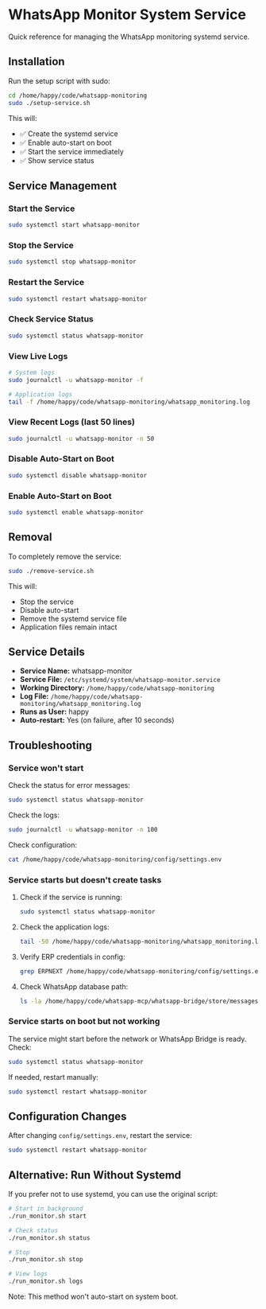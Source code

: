 # WhatsApp Monitor System Service

Quick reference for managing the WhatsApp monitoring systemd service.

## Installation

Run the setup script with sudo:

```bash
cd /home/happy/code/whatsapp-monitoring
sudo ./setup-service.sh
```

This will:
- ✅ Create the systemd service
- ✅ Enable auto-start on boot
- ✅ Start the service immediately
- ✅ Show service status

## Service Management

### Start the Service
```bash
sudo systemctl start whatsapp-monitor
```

### Stop the Service
```bash
sudo systemctl stop whatsapp-monitor
```

### Restart the Service
```bash
sudo systemctl restart whatsapp-monitor
```

### Check Service Status
```bash
sudo systemctl status whatsapp-monitor
```

### View Live Logs
```bash
# System logs
sudo journalctl -u whatsapp-monitor -f

# Application logs
tail -f /home/happy/code/whatsapp-monitoring/whatsapp_monitoring.log
```

### View Recent Logs (last 50 lines)
```bash
sudo journalctl -u whatsapp-monitor -n 50
```

### Disable Auto-Start on Boot
```bash
sudo systemctl disable whatsapp-monitor
```

### Enable Auto-Start on Boot
```bash
sudo systemctl enable whatsapp-monitor
```

## Removal

To completely remove the service:

```bash
sudo ./remove-service.sh
```

This will:
- Stop the service
- Disable auto-start
- Remove the systemd service file
- Application files remain intact

## Service Details

- **Service Name:** whatsapp-monitor
- **Service File:** `/etc/systemd/system/whatsapp-monitor.service`
- **Working Directory:** `/home/happy/code/whatsapp-monitoring`
- **Log File:** `/home/happy/code/whatsapp-monitoring/whatsapp_monitoring.log`
- **Runs as User:** happy
- **Auto-restart:** Yes (on failure, after 10 seconds)

## Troubleshooting

### Service won't start

Check the status for error messages:
```bash
sudo systemctl status whatsapp-monitor
```

Check the logs:
```bash
sudo journalctl -u whatsapp-monitor -n 100
```

Check configuration:
```bash
cat /home/happy/code/whatsapp-monitoring/config/settings.env
```

### Service starts but doesn't create tasks

1. Check if the service is running:
   ```bash
   sudo systemctl status whatsapp-monitor
   ```

2. Check the application logs:
   ```bash
   tail -50 /home/happy/code/whatsapp-monitoring/whatsapp_monitoring.log
   ```

3. Verify ERP credentials in config:
   ```bash
   grep ERPNEXT /home/happy/code/whatsapp-monitoring/config/settings.env
   ```

4. Check WhatsApp database path:
   ```bash
   ls -la /home/happy/code/whatsapp-mcp/whatsapp-bridge/store/messages.db
   ```

### Service starts on boot but not working

The service might start before the network or WhatsApp Bridge is ready. Check:
```bash
sudo systemctl status whatsapp-monitor
```

If needed, restart manually:
```bash
sudo systemctl restart whatsapp-monitor
```

## Configuration Changes

After changing `config/settings.env`, restart the service:

```bash
sudo systemctl restart whatsapp-monitor
```

## Alternative: Run Without Systemd

If you prefer not to use systemd, you can use the original script:

```bash
# Start in background
./run_monitor.sh start

# Check status
./run_monitor.sh status

# Stop
./run_monitor.sh stop

# View logs
./run_monitor.sh logs
```

Note: This method won't auto-start on system boot.
